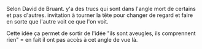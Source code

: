 Selon David de Bruant.
y'a des trucs qui sont dans l'angle mort de certains et pas d'autres. 
invitation à tourner la tête pour changer de regard et faire en sorte que l'autre voit ce que l'on voit. 

Cette idée ça permet de sortir de l'idée "ils sont aveugles, ils comprennent rien" = en fait il ont pas accès à cet angle de vue là. 
